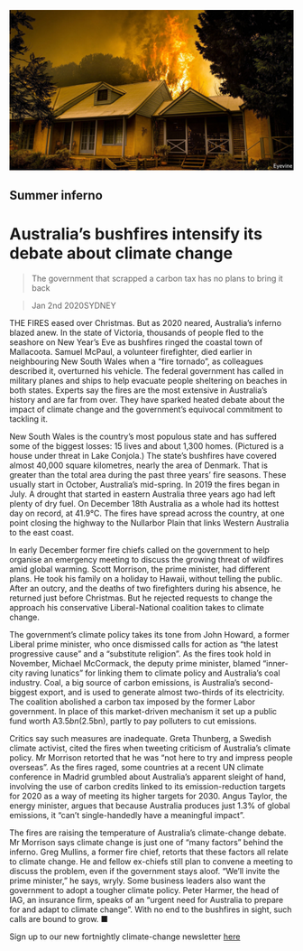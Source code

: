 ![](./images/20200104_asp005.jpg)

## Summer inferno

# Australia’s bushfires intensify its debate about climate change

> The government that scrapped a carbon tax has no plans to bring it back

> Jan 2nd 2020SYDNEY

THE FIRES eased over Christmas. But as 2020 neared, Australia’s inferno blazed anew. In the state of Victoria, thousands of people fled to the seashore on New Year’s Eve as bushfires ringed the coastal town of Mallacoota. Samuel McPaul, a volunteer firefighter, died earlier in neighbouring New South Wales when a “fire tornado”, as colleagues described it, overturned his vehicle. The federal government has called in military planes and ships to help evacuate people sheltering on beaches in both states. Experts say the fires are the most extensive in Australia’s history and are far from over. They have sparked heated debate about the impact of climate change and the government’s equivocal commitment to tackling it.

New South Wales is the country’s most populous state and has suffered some of the biggest losses: 15 lives and about 1,300 homes. (Pictured is a house under threat in Lake Conjola.) The state’s bushfires have covered almost 40,000 square kilometres, nearly the area of Denmark. That is greater than the total area during the past three years’ fire seasons. These usually start in October, Australia’s mid-spring. In 2019 the fires began in July. A drought that started in eastern Australia three years ago had left plenty of dry fuel. On December 18th Australia as a whole had its hottest day on record, at 41.9°C. The fires have spread across the country, at one point closing the highway to the Nullarbor Plain that links Western Australia to the east coast.

In early December former fire chiefs called on the government to help organise an emergency meeting to discuss the growing threat of wildfires amid global warming. Scott Morrison, the prime minister, had different plans. He took his family on a holiday to Hawaii, without telling the public. After an outcry, and the deaths of two firefighters during his absence, he returned just before Christmas. But he rejected requests to change the approach his conservative Liberal-National coalition takes to climate change.

The government’s climate policy takes its tone from John Howard, a former Liberal prime minister, who once dismissed calls for action as “the latest progressive cause” and a “substitute religion”. As the fires took hold in November, Michael McCormack, the deputy prime minister, blamed “inner-city raving lunatics” for linking them to climate policy and Australia’s coal industry. Coal, a big source of carbon emissions, is Australia’s second-biggest export, and is used to generate almost two-thirds of its electricity. The coalition abolished a carbon tax imposed by the former Labor government. In place of this market-driven mechanism it set up a public fund worth A$3.5bn ($2.5bn), partly to pay polluters to cut emissions.

Critics say such measures are inadequate. Greta Thunberg, a Swedish climate activist, cited the fires when tweeting criticism of Australia’s climate policy. Mr Morrison retorted that he was “not here to try and impress people overseas”. As the fires raged, some countries at a recent UN climate conference in Madrid grumbled about Australia’s apparent sleight of hand, involving the use of carbon credits linked to its emission-reduction targets for 2020 as a way of meeting its higher targets for 2030. Angus Taylor, the energy minister, argues that because Australia produces just 1.3% of global emissions, it “can’t single-handedly have a meaningful impact”.

The fires are raising the temperature of Australia’s climate-change debate. Mr Morrison says climate change is just one of “many factors” behind the inferno. Greg Mullins, a former fire chief, retorts that these factors all relate to climate change. He and fellow ex-chiefs still plan to convene a meeting to discuss the problem, even if the government stays aloof. “We’ll invite the prime minister,” he says, wryly. Some business leaders also want the government to adopt a tougher climate policy. Peter Harmer, the head of IAG, an insurance firm, speaks of an “urgent need for Australia to prepare for and adapt to climate change”. With no end to the bushfires in sight, such calls are bound to grow. ■

Sign up to our new fortnightly climate-change newsletter [here](https://www.economist.com//theclimateissue/)